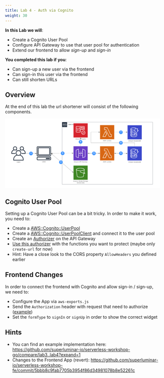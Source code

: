 ```yaml
---
title: Lab 4 - Auth via Cognito
weight: 30
---
```


**In this Lab we will**:

- Create a Cognito User Pool
- Configure API Gateway to use that user pool for authentication
- Extend our frontend to allow *sign-up* and *sign-in*

**You completed this lab if you**:

- Can sign-up a new user via the frontend
- Can sign-in this user via the frontend
- Can still shorten URLs

## Overview

At the end of this lab the url shortener will consist of the following components.

![Diagram Lab 4](./Lab4.png)


## Cognito User Pool

Setting up a Cognito User Pool can be a bit tricky. In order to make it work, you need to:

- Create a [AWS::Cognito::UserPool](https://docs.aws.amazon.com/AWSCloudFormation/latest/UserGuide/aws-resource-cognito-userpool.html)
- Create a [AWS::Cognito::UserPoolClient](https://docs.aws.amazon.com/AWSCloudFormation/latest/UserGuide/aws-resource-cognito-userpoolclient.html) and connect it to the user pool
- Create an [Authorizer](https://github.com/awslabs/serverless-application-model/blob/master/versions/2016-10-31.md#api-auth-object) on the API Gateway
- [Use this authorizer](https://github.com/awslabs/serverless-application-model/blob/master/versions/2016-10-31.md#function-auth-object) with the functions you want to protect (maybe only `create-url` for now)
- Hint: Have a close look to the CORS property `AllowHeaders` you defined earlier

## Frontend Changes

In order to connect the frontend with Cognito and allow sign-in / sign-up, we need to:

- Configure the App via `aws-exports.js`
- Send the `Authorization` header with request that need to authorize ([example](https://aws-amplify.github.io/docs/js/api#cognito-user-pools-authorization))
- Set the `formType` to `signIn` or `signUp` in order to show the correct widget

## Hints

- You can find an example implementation here: https://github.com/superluminar-io/serverless-workshop-go/compare/lab3..lab4?expand=1
- Changes to the Frontend App (revert): https://github.com/superluminar-io/serverless-workshop-fe/commit/5bbb8c9fab7705b3954f86d34981078b8e52261c
